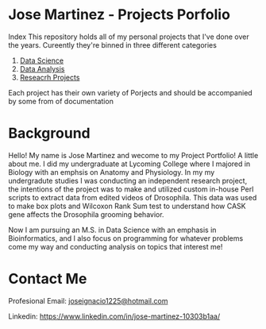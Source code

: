 # Jose Martinez - Projects Porfolio
Index
This repository holds all of my personal projects that I've done over the years. Cureently they're binned in three different categories
1. [Data Science](https://github.com/marjose2/Martinez_Porfolio/tree/main/Data%20Science)
2. [Data Analysis](https://github.com/marjose2/Martinez_Porfolio/tree/main/Data%20Analysis)
3. [Reseacrh Projects](https://github.com/marjose2/Martinez_Porfolio/tree/main/Research%20Project)

Each project has their own variety of Porjects and should be accompanied by some from of documentation

# Background
Hello!
My name is Jose Martinez and wecome to my Project Portfolio! A little about me. I did my undergraduate at Lycoming College where I majored in Biology with an emphsis on Anatomy and Physiology. In my my undergradute studies I was conducting an independent research project, the intentions of the project was to make and utilized custom in-house Perl scripts to extract data from edited videos of Drosophila. This data was used to make box plots and Wilcoxon Rank Sum test to understand how CASK gene affects the Drosophila grooming behavior.

Now I am pursuing an M.S. in Data Science with an emphasis in Bioinformatics, and I also focus on programming for whatever problems come my way and conducting analysis on topics that interest me!

# Contact Me

Profesional Email: joseignacio1225@hotmail.com

Linkedin: https://www.linkedin.com/in/jose-martinez-10303b1aa/
